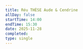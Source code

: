 ```yaml
---
title: Réu THÈSE Aude & Cendrine
allDay: false
startTime: 14:00
endTime: 15:30
date: 2025-11-28
completed:
type: single
---
```

